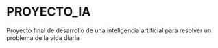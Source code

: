 # PROYECTO_IA
Proyecto final de desarrollo de una inteligencia artificial para resolver un problema de la vida diaria 

